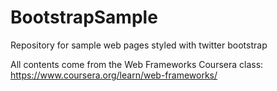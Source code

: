 # BootstrapSample
Repository for sample web pages styled with twitter bootstrap

All contents come from the Web Frameworks Coursera class:
https://www.coursera.org/learn/web-frameworks/
